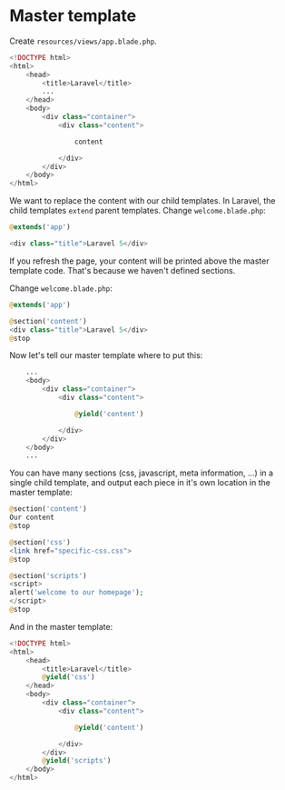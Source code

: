 # Master template
Create `resources/views/app.blade.php`.

```php
<!DOCTYPE html>
<html>
    <head>
        <title>Laravel</title>
        ...
    </head>
    <body>
        <div class="container">
            <div class="content">

                content

            </div>
        </div>
    </body>
</html>
```

We want to replace the content with our child templates.
In Laravel, the child templates `extend` parent templates.
Change `welcome.blade.php`:

```php
@extends('app')

<div class="title">Laravel 5</div>
```

If you refresh the page, your content will be printed above the master template code.
That's because we haven't defined sections.

Change `welcome.blade.php`:
```php
@extends('app')

@section('content')
<div class="title">Laravel 5</div>
@stop
```

Now let's tell our master template where to put this:
```php
    ...
    <body>
        <div class="container">
            <div class="content">

                @yield('content')

            </div>
        </div>
    </body>
    ...
```

You can have many sections (css, javascript, meta information, ...)
in a single child template, and output each piece in it's own location
in the master template:
```php
@section('content')
Our content
@stop

@section('css')
<link href="specific-css.css">
@stop

@section('scripts')
<script>
alert('welcome to our homepage');
</script>
@stop
```

And in the master template:
```php
<!DOCTYPE html>
<html>
    <head>
        <title>Laravel</title>
        @yield('css')
    </head>
    <body>
        <div class="container">
            <div class="content">

                @yield('content')

            </div>
        </div>
        @yield('scripts')
    </body>
</html>
```